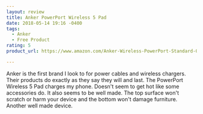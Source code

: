 ```yaml
---
layout: review
title: Anker PowerPort Wireless 5 Pad
date: 2018-05-14 19:16 -0400
tags:
  - Anker
  - Free Product
rating: 5
product_url: https://www.amazon.com/Anker-Wireless-PowerPort-Standard-Qi-Certified/dp/B0756Z8X82

---
```

Anker is the first brand I look to for power cables and wireless chargers. Their products do exactly as they say they will and last. The PowerPort Wireless 5 Pad charges my phone. Doesn't seem to get hot like some accessories do. It also seems to be well made. The top surface won't scratch or harm your device and the bottom won't damage furniture. Another well made device.

